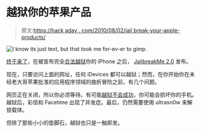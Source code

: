 # 越狱你的苹果产品

> 原文:[https://hack aday . com/2010/08/02/jail break-your-apple-products/](https://hackaday.com/2010/08/02/jailbreak-your-apple-products/)

![](../Images/073fff345f6909edf9c0d9f59f7bb151.png "I know its just text, but that took me for-ev-er to gimp.")

[终于来了](http://blog.iphone-dev.org/post/890709355/the-return-of-jailbreakme-com)，在被宣布完全[合法越狱](http://hackaday.com/2010/07/28/extra-extra-now-legal-to-jailbreak-iphone/)你的 iPhone 之后， [JailbreakMe 2.0](http://www.jailbreakme.com) 发布。

现在，只要访问上面的网址，任何 iDevices 都可以越狱；然而，在你开始你在未经老大哥苹果批准的应用程序领域的曲折冒险之前，有几个问题。

网页正在关闭，所以你必须等待。有可能[越狱不会成功](http://www.engadget.com/2010/08/01/official-iphone-4-jailbreak-hits-from-iphone-dev-team/)，你可能会损坏你的手机。越狱后，彩信和 Facetime 出现了并发症。最后，仍然需要使用 ultrasn0w 来解锁载体。

但除了那些小小的垫脚石，越狱也只是一触即发。